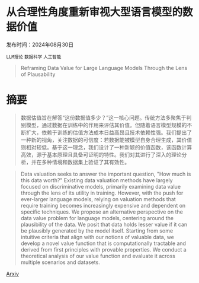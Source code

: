 # 从合理性角度重新审视大型语言模型的数据价值

发布时间：2024年08月30日

`LLM理论` `数据科学` `人工智能`

> Reframing Data Value for Large Language Models Through the Lens of Plausability

# 摘要

> 数据估值旨在解答“这份数据值多少？”这一核心问题。传统方法多聚焦于判别模型，通过数据在训练中的作用来评估其价值。但随着语言模型规模的不断扩大，依赖于训练的估值方法成本日益高昂且技术依赖性强。我们提出了一种新的视角，关注数据的可信度：若数据能被模型自身合理生成，其价值则相对较低。基于这一理念，我们设计了一种新颖的价值函数，该函数计算高效，源于基本原理且具备可证明的特性。我们对其进行了深入的理论分析，并在多种情境和数据集上验证了其有效性。

> Data valuation seeks to answer the important question, "How much is this data worth?" Existing data valuation methods have largely focused on discriminative models, primarily examining data value through the lens of its utility in training. However, with the push for ever-larger language models, relying on valuation methods that require training becomes increasingly expensive and dependent on specific techniques. We propose an alternative perspective on the data value problem for language models, centering around the plausibility of the data. We posit that data holds lesser value if it can be plausibly generated by the model itself. Starting from some intuitive criteria that align with our notions of valuable data, we develop a novel value function that is computationally tractable and derived from first principles with provable properties. We conduct a theoretical analysis of our value function and evaluate it across multiple scenarios and datasets.

[Arxiv](https://arxiv.org/abs/2409.00284)